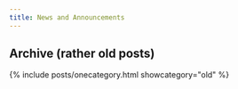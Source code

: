 ```yaml
---
title: News and Announcements
---
```



## Archive (rather old posts)

{% include posts/onecategory.html showcategory="old" %}
